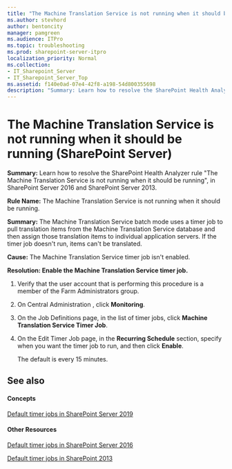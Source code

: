 ```yaml
---
title: "The Machine Translation Service is not running when it should be running (SharePoint Server)"
ms.author: stevhord
author: bentoncity
manager: pamgreen
ms.audience: ITPro
ms.topic: troubleshooting
ms.prod: sharepoint-server-itpro
localization_priority: Normal
ms.collection:
- IT_Sharepoint_Server
- IT_Sharepoint_Server_Top
ms.assetid: f140e0ad-07e4-42f8-a198-54d800355698
description: "Summary: Learn how to resolve the SharePoint Health Analyzer ruleThe Machine Translation Service is not running when it should be running, in SharePoint Server 2016 and SharePoint Server 2013."
---
```


# The Machine Translation Service is not running when it should be running (SharePoint Server)

 **Summary:** Learn how to resolve the SharePoint Health Analyzer rule "The Machine Translation Service is not running when it should be running", in SharePoint Server 2016 and SharePoint Server 2013. 
  
 **Rule Name:** The Machine Translation Service is not running when it should be running. 
  
 **Summary:** The Machine Translation Service batch mode uses a timer job to pull translation items from the Machine Translation Service database and then assign those translation items to individual application servers. If the timer job doesn't run, items can't be translated. 
  
 **Cause:** The Machine Translation Service timer job isn't enabled. 
  
 **Resolution: Enable the Machine Translation Service timer job.**
  
1. Verify that the user account that is performing this procedure is a member of the Farm Administrators group.
    
2. On Central Administration , click **Monitoring**.
    
3. On the Job Definitions page, in the list of timer jobs, click **Machine Translation Service Timer Job**.
    
4. On the Edit Timer Job page, in the **Recurring Schedule** section, specify when you want the timer job to run, and then click **Enable**.
    
    The default is every 15 minutes.
    
## See also

#### Concepts

[Default timer jobs in SharePoint Server 2019](default-timer-jobs-in-sharepoint-server-2019.md)
#### Other Resources

[Default timer jobs in SharePoint Server 2016](default-timer-jobs-in-sharepoint-server-2016.md)

[Default timer jobs in SharePoint 2013](default-timer-jobs-in-sharepoint-2013.md)

